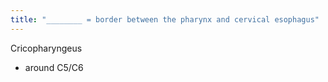 ```yaml
---
title: "________ = border between the pharynx and cervical esophagus"
---
```

Cricopharyngeus
- around C5/C6


